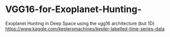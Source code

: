 # VGG16-for-Exoplanet-Hunting-
Exoplanet Hunting in Deep Space using the vgg16 architecture (but 1D)
https://www.kaggle.com/keplersmachines/kepler-labelled-time-series-data
